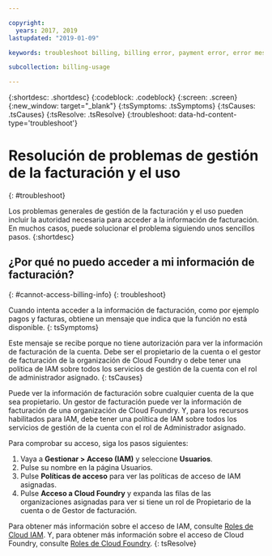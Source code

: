 ```yaml
---

copyright:
  years: 2017, 2019
lastupdated: "2019-01-09"

keywords: troubleshoot billing, billing error, payment error, error message

subcollection: billing-usage

---
```


{:shortdesc: .shortdesc}
{:codeblock: .codeblock}
{:screen: .screen}
{:new_window: target="_blank"}
{:tsSymptoms: .tsSymptoms}
{:tsCauses: .tsCauses}
{:tsResolve: .tsResolve}
{:troubleshoot: data-hd-content-type='troubleshoot'}


# Resolución de problemas de gestión de la facturación y el uso
{: #troubleshoot}

Los problemas generales de gestión de la facturación y el uso pueden incluir la autoridad necesaria para acceder a la información de facturación. En muchos casos, puede solucionar el problema siguiendo unos sencillos pasos.
{:shortdesc}


## ¿Por qué no puedo acceder a mi información de facturación?
{: #cannot-access-billing-info}
{: troubleshoot}

Cuando intenta acceder a la información de facturación, como por ejemplo pagos y facturas, obtiene un mensaje que indica que la función no está disponible.
{: tsSymptoms}

Este mensaje se recibe porque no tiene autorización para ver la información de facturación de la cuenta. Debe ser el propietario de la cuenta o el gestor de facturación de la organización de Cloud Foundry o debe tener una política de IAM sobre todos los servicios de gestión de la cuenta con el rol de administrador asignado.
{: tsCauses}

Puede ver la información de facturación sobre cualquier cuenta de la que sea propietario. Un gestor de facturación puede ver la información de facturación de una organización de Cloud Foundry. Y, para los recursos habilitados para IAM, debe tener una política de IAM sobre todos los servicios de gestión de la cuenta con el rol de Administrador asignado.

Para comprobar su acceso, siga los pasos siguientes:

  1. Vaya a **Gestionar > Acceso (IAM)** y seleccione **Usuarios**.
  2. Pulse su nombre en la página Usuarios.
  3. Pulse **Políticas de acceso** para ver las políticas de acceso de IAM asignadas.
  4. Pulse **Acceso a Cloud Foundry** y expanda las filas de las organizaciones asignadas para ver si tiene un rol de Propietario de la cuenta o de Gestor de facturación.

Para obtener más información sobre el acceso de IAM, consulte [Roles de Cloud IAM](/docs/iam?topic=iam-userroles). Y, para obtener más información sobre el acceso de Cloud Foundry, consulte [Roles de Cloud Foundry](/docs/iam?topic=iam-cfaccess).
{: tsResolve}
